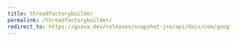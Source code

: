 ```yaml
---
title: threadfactorybuilder
permalink: /threadfactorybuilder/
redirect_to: https://guava.dev/releases/snapshot-jre/api/docs/com/google/common/util/concurrent/ThreadFactoryBuilder.html
---
```

